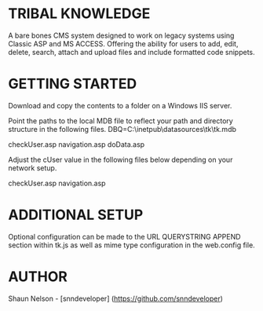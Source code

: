 # TRIBAL KNOWLEDGE

A bare bones CMS system designed to work on legacy systems using Classic ASP and MS ACCESS. Offering the ability for users to add, edit, delete, search, attach and upload files and include formatted code snippets.

# GETTING STARTED

Download and copy the contents to a folder on a Windows IIS server. 

Point the paths to the local MDB file to reflect your path and directory structure in the following files.
DBQ=C:\inetpub\datasources\tk\tk.mdb

checkUser.asp
navigation.asp
doData.asp

Adjust the cUser value in the following files below depending on your network setup.

checkUser.asp 
navigation.asp

# ADDITIONAL SETUP

Optional configuration can be made to the URL QUERYSTRING APPEND section within tk.js as well as mime type configuration in the web.config file.

# AUTHOR 

Shaun Nelson - [snndeveloper]
(https://github.com/snndeveloper)





